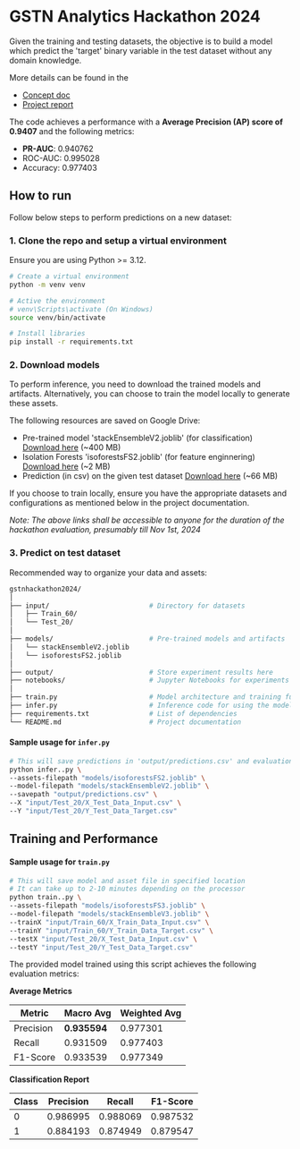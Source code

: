 # GSTN Analytics Hackathon 2024

Given the training and testing datasets, the objective is to build a model which predict the 'target' binary variable in the test dataset without any domain knowledge.

More details can be found in the
- [Concept doc](docs/concept.md)
- [Project report](docs/Project%20Report%20-%20GSTN%20Analytics%20Hackathon%202024.pdf)

The code achieves a performance with a **Average Precision (AP) score of 0.9407** and the following metrics:

- **PR-AUC**: 0.940762
- ROC-AUC: 0.995028
- Accuracy: 0.977403

## How to run

Follow below steps to perform predictions on a new dataset:

### 1. Clone the repo and setup a virtual environment

Ensure you are using Python >= 3.12.

```bash
# Create a virtual environment
python -m venv venv

# Active the environment
# venv\Scripts\activate (On Windows)
source venv/bin/activate

# Install libraries
pip install -r requirements.txt
```

### 2. Download models

To perform inference, you need to download the trained models and artifacts. Alternatively, you can choose to train the model locally to generate these assets.

The following resources are saved on Google Drive:
- Pre-trained model 'stackEnsembleV2.joblib' (for classification) [Download here](https://drive.google.com/file/d/1Zz2T2_HJUC14Ebf0GWUKwYPpp4q1kWNw/view?usp=drive_link) (~400 MB)
- Isolation Forests 'isoforestsFS2.joblib' (for feature enginnering) [Download here](https://drive.google.com/file/d/1J6oS9HeL_IoS4OpgvgD9oU9h1CM91YRF/view?usp=drive_link) (~2 MB)
- Prediction (in csv) on the given test dataset [Download here](https://drive.google.com/file/d/168a5F4KMIDVOQCpZbvAfING0H-XlhoUH/view?usp=drive_link) (~66 MB)

If you choose to train locally, ensure you have the appropriate datasets and configurations as mentioned below in the project documentation.

*Note: The above links shall be accessible to anyone for the duration of the hackathon evaluation, presumably till Nov 1st, 2024*

### 3. Predict on test dataset

Recommended way to organize your data and assets:
```bash
gstnhackathon2024/
│
├── input/                         # Directory for datasets
│   ├── Train_60/
│   └── Test_20/
│
├── models/                        # Pre-trained models and artifacts
│   └── stackEnsembleV2.joblib
│   └── isoforestsFS2.joblib
│
├── output/                        # Store experiment results here
├── notebooks/                     # Jupyter Notebooks for experiments
│
├── train.py                       # Model architecture and training functions
├── infer.py                       # Inference code for using the model
├── requirements.txt               # List of dependencies
└── README.md                      # Project documentation
```

#### Sample usage for `infer.py`

```bash
# This will save predictions in 'output/predictions.csv' and evaluation metrics are returned in stdout
python infer..py \
--assets-filepath "models/isoforestsFS2.joblib" \
--model-filepath "models/stackEnsembleV2.joblib" \
--savepath "output/predictions.csv" \
--X "input/Test_20/X_Test_Data_Input.csv" \
--Y "input/Test_20/Y_Test_Data_Target.csv"
```

## Training and Performance

#### Sample usage for `train.py`

```bash
# This will save model and asset file in specified location
# It can take up to 2-10 minutes depending on the processor
python train..py \
--assets-filepath "models/isoforestsFS3.joblib" \
--model-filepath "models/stackEnsembleV3.joblib" \
--trainX "input/Train_60/X_Train_Data_Input.csv" \
--trainY "input/Train_60/Y_Train_Data_Target.csv" \
--testX "input/Test_20/X_Test_Data_Input.csv" \
--testY "input/Test_20/Y_Test_Data_Target.csv"
```

The provided model trained using this script achieves the following evaluation metrics:

**Average Metrics**

| Metric  | Macro Avg      | Weighted Avg  |
|-------------|----------------|---------------|
| Precision | **0.935594**  | 0.977301      |
| Recall    | 0.931509      | 0.977403      |
| F1-Score  | 0.933539      | 0.977349      |

**Classification Report**

| Class | Precision | Recall   | F1-Score |
|-------|-----------|----------|----------|
|   0   | 0.986995  | 0.988069 | 0.987532 |
|   1   | 0.884193  | 0.874949 | 0.879547 |
